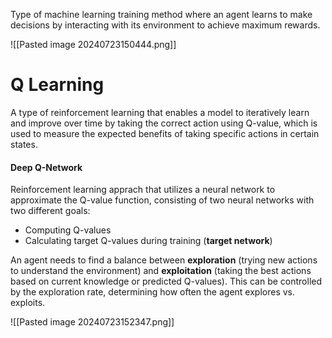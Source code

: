 Type of machine learning training method where an agent learns to make decisions by interacting with its environment to achieve maximum rewards.

![[Pasted image 20240723150444.png]]

# Q Learning
A type of reinforcement learning that enables a model to iteratively learn and improve over time by taking the correct action using Q-value, which is used to measure the expected benefits of taking specific actions in certain states.

#### Deep Q-Network
Reinforcement learning apprach that utilizes a neural network to approximate the Q-value function, consisting of two neural networks with two different goals: 
- Computing Q-values
- Calculating target Q-values during training (**target network**)

An agent needs to find a balance between **exploration** (trying new actions to understand the environment) and **exploitation** (taking the best actions based on current knowledge or predicted Q-values). 
This can be controlled by the exploration rate, determining how often the agent explores vs. exploits.

![[Pasted image 20240723152347.png]]